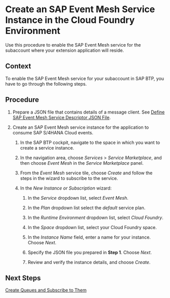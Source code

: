 <!-- loioc2d4d873ab0c41ecb5b4e7ed2b909700 -->

# Create an SAP Event Mesh Service Instance in the Cloud Foundry Environment

Use this procedure to enable the SAP Event Mesh service for the subaccount where your extension application will reside.



## Context

To enable the SAP Event Mesh service for your subaccount in SAP BTP, you have to go through the following steps.



## Procedure

1.  Prepare a JSON file that contains details of a message client. See [Define SAP Event Mesh Service Descriptor JSON File](Define_SAP_Event_Mesh_Service_Descriptor_JSON_File_5722fc4.md).

2.  Create an SAP Event Mesh service instance for the application to consume SAP S/4HANA Cloud events.

    1.  In the SAP BTP cockpit, navigate to the space in which you want to create a service instance.

    2.  In the navigation area, choose *Services* \> *Service Marketplace*, and then choose *Event Mesh* in the *Service Marketplace* panel.

    3.  From the *Event Mesh* service tile, choose *Create* and follow the steps in the wizard to subscribe to the service.

    4.  In the *New Instance or Subscription* wizard:

        1.  In the *Service* dropdown list, select *Event Mesh*.

        2.  In the *Plan* dropdown list select the *default* service plan.

        3.  In the *Runtime Environment* dropdown list, select *Cloud Foundry*.

        4.  In the *Space* dropdown list, select your Cloud Foundry space.

        5.  In the *Instance Name* field, enter a name for your instance. Choose *Next*.

        6.  Specify the JSON file you prepared in **Step 1**. Choose *Next*.
        7.  Review and verify the instance details, and choose *Create*.



<a name="loioc2d4d873ab0c41ecb5b4e7ed2b909700__postreq_zd4_l15_b4b"/>

## Next Steps

[Create Queues and Subscribe to Them](Create_Queues_and_Subscribe_to_Them_e54e609.md)

